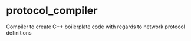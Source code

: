 # protocol_compiler
Compiler to create C++ boilerplate code with regards to network protocol definitions
